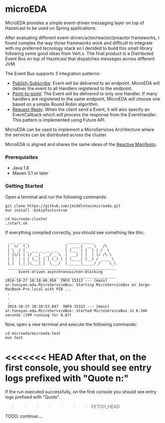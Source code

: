 microEDA
========

MicroEDA provides a simple event-driven messaging layer on top of Hazelcast to be used on Spring applications.

After evaluating different event-driven/actor/reactor/proactor frameworks, I found complex the way those frameworks work and difficult to integrate with my preferred tecnology stack so I decided to build this small library following some good ideas from Vert.x. The final product is a Distributed Event Bus on top of Hazelcast that dispatches messages across different JVM. 

The Event Bus supports 3 integration patterns:

* [Publish-Subscribe](http://www.enterpriseintegrationpatterns.com/PublishSubscribeChannel.html): Event will be delivered to an endpoint. MicroEDA will deliver the event to all Handlers registered to the endpoint.
* [Point-to-point](http://www.enterpriseintegrationpatterns.com/PointToPointChannel.html): The Event will be delivered to only one Handler. If many handlers are registered to the same endpoint, MicroEDA will choose one based on a simple Round Robin algorithm.
* [Request-Reply](http://www.enterpriseintegrationpatterns.com/RequestReply.html): When the client send a Event, it will also specify an EventCallback which will process the response from the EventHandler. This pattern is implemented using Future API. 

MicroEDA can be used to implement a MicroServices Architecture where the services can be distributed across the cluster.

MicroEDA is aligned and shares the same ideas of the [Reactive Manifesto](http://www.reactivemanifesto.org/).

### Prerequisites
* Java 1.8
* Maven 3.1 or later

### Getting Started

Open a terminal and run the following commands:
```
git clone https://github.com/jmiddleton/microeda.git
mvn install -DskipTests=true

cd microeda-cluster
./start.sh
```

If everything compiled correctly, you should see something like this:

```
  __  __ _                  ______ _____          
 |  \/  (_)                |  ____|  __ \   /\    
 | \  / |_  ___ _ __ ___   | |__  | |  | | /  \   
 | |\/| | |/ __| '__/ _ \  |  __| | |  | |/ /\ \  
 | |  | | | (__| | | (_) | | |____| |__| / ____ \ 
 |_|  |_|_|\___|_|  \___/  |______|_____/_/    \_\
 _________________________________________________
      Event-driven asynchronous/non-blocking
 _________________________________________________
2014-10-27 18:10:46.950  INFO 15313 --- [main] ar.tunuyan.eda.MicroServiceBus: Starting MicroServiceBus on Jorge-MacBook-Pro.local with PID ...
 .
 .
 .
 2014-10-27 18:10:53.047  INFO 15313 --- [main] ar.tunuyan.eda.MicroServiceBus: Started MicroServiceBus in 6.346 seconds (JVM running for 6.67)
```

Now, open a new terminal and execute the following commands:
```
cd microeda/microeda-test
mvn test
```

<<<<<<< HEAD
After that, on the first console, you should see entry logs prefixed with "Quote n:"
=======
If the run executed successfully, on the first console you should see entry logs prefixed with "Quote".
>>>>>>> FETCH_HEAD


TODO: continue....
